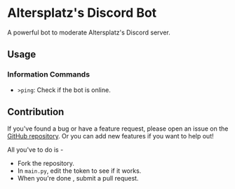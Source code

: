 # Altersplatz's Discord Bot

A powerful bot to moderate Altersplatz's Discord server.

## Usage

### Information Commands

- `>ping`: Check if the bot is online.

## Contribution

If you've found a bug or have a feature request, please open an issue on the [GitHub repository](). Or you can add new features if you want to help out!

All you've to do is -
- Fork the repository.
- In `main.py`, edit the token to see if it works.
- When you're done , submit a pull request.